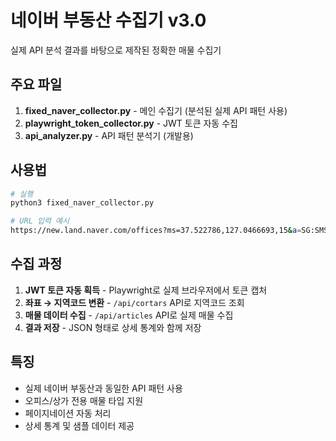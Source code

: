 # 네이버 부동산 수집기 v3.0

실제 API 분석 결과를 바탕으로 제작된 정확한 매물 수집기

## 주요 파일

1. **fixed_naver_collector.py** - 메인 수집기 (분석된 실제 API 패턴 사용)
2. **playwright_token_collector.py** - JWT 토큰 자동 수집
3. **api_analyzer.py** - API 패턴 분석기 (개발용)

## 사용법

```bash
# 실행
python3 fixed_naver_collector.py

# URL 입력 예시
https://new.land.naver.com/offices?ms=37.522786,127.0466693,15&a=SG:SMS:GJCG:APTHGJ:GM:TJ&e=RETAIL
```

## 수집 과정

1. **JWT 토큰 자동 획득** - Playwright로 실제 브라우저에서 토큰 캡처
2. **좌표 → 지역코드 변환** - `/api/cortars` API로 지역코드 조회
3. **매물 데이터 수집** - `/api/articles` API로 실제 매물 수집
4. **결과 저장** - JSON 형태로 상세 통계와 함께 저장

## 특징

- 실제 네이버 부동산과 동일한 API 패턴 사용
- 오피스/상가 전용 매물 타입 지원
- 페이지네이션 자동 처리
- 상세 통계 및 샘플 데이터 제공